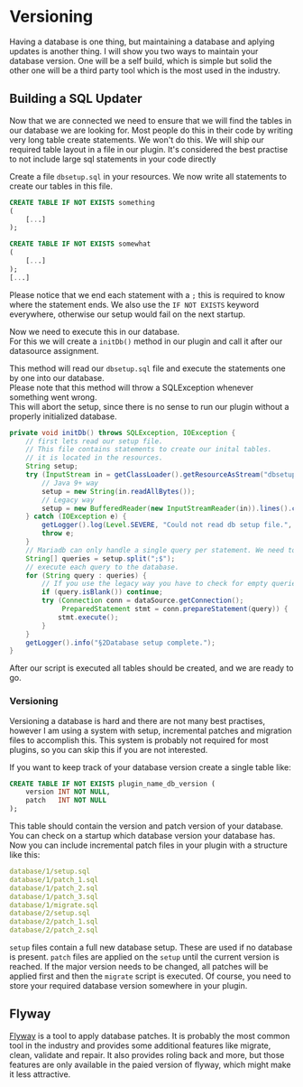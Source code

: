 # Versioning

Having a database is one thing, but maintaining a database and aplying updates is another thing. I will show you two
ways to maintain your database version. One will be a self build, which is simple but solid the other one will be a
third party tool which is the most used in the industry.

## Building a SQL Updater

Now that we are connected we need to ensure that we will find the tables in our database we are looking for. Most people
do this in their code by writing very long table create statements. We won't do this. We will ship our required table
layout in a file in our plugin. It's considered the best practise to not include large sql statements in your code
directly

Create a file `dbsetup.sql` in your resources.
We now write all statements to create our tables in this file.

``` sql
CREATE TABLE IF NOT EXISTS something
(
    [...]
);

CREATE TABLE IF NOT EXISTS somewhat
(
    [...]
);
[...]
```

Please notice that we end each statement with a `;` this is required to know where the statement ends. We also use
the `IF NOT EXISTS` keyword everywhere, otherwise our setup would fail on the next startup.

Now we need to execute this in our database.\
For this we will create a `initDb()` method in our plugin and call it after our datasource assignment.

This method will read our `dbsetup.sql` file and execute the statements one by one into our database.\
Please note that this method will throw a SQLException whenever something went wrong.\
This will abort the setup, since there is no sense to run our plugin without a properly initialized database.

``` java
private void initDb() throws SQLException, IOException {
    // first lets read our setup file.
    // This file contains statements to create our inital tables.
    // it is located in the resources.
    String setup;
    try (InputStream in = getClassLoader().getResourceAsStream("dbsetup.sql")) {
        // Java 9+ way
        setup = new String(in.readAllBytes());
        // Legacy way
        setup = new BufferedReader(new InputStreamReader(in)).lines().collect(Collectors.joining("\n"));
    } catch (IOException e) {
        getLogger().log(Level.SEVERE, "Could not read db setup file.", e);
        throw e;
    }
    // Mariadb can only handle a single query per statement. We need to split at ;.
    String[] queries = setup.split(";$");
    // execute each query to the database.
    for (String query : queries) {
        // If you use the legacy way you have to check for empty queries here.
        if (query.isBlank()) continue;
        try (Connection conn = dataSource.getConnection();
             PreparedStatement stmt = conn.prepareStatement(query)) {
            stmt.execute();
        }
    }
    getLogger().info("§2Database setup complete.");
}
```

After our script is executed all tables should be created, and we are ready to go.

### Versioning

Versioning a database is hard and there are not many best practises, however I am using a system with setup, incremental
patches and migration files to accomplish this. This system is probably not required for most plugins, so you can skip
this if you are not interested.

If you want to keep track of your database version create a single table like:

```sql
CREATE TABLE IF NOT EXISTS plugin_name_db_version (
	version INT NOT NULL,
	patch   INT NOT NULL
);
```

This table should contain the version and patch version of your database.
You can check on a startup which database version your database has.
Now you can include incremental patch files in your plugin with a structure like this:

```yaml
database/1/setup.sql
database/1/patch_1.sql
database/1/patch_2.sql
database/1/patch_3.sql
database/1/migrate.sql
database/2/setup.sql
database/2/patch_1.sql
database/2/patch_2.sql
```

`setup` files contain a full new database setup. These are used if no database is present.
`patch` files are applied on the `setup` until the current version is reached.
If the major version needs to be changed, all patches will be applied first and then the `migrate` script is executed.
Of course, you need to store your required database version somewhere in your plugin.

## Flyway

[Flyway](https://flywaydb.org/) is a tool to apply database patches. It is probably the most common tool in the industry
and provides some additional features like migrate, clean, validate and repair. It also provides roling back and more,
but those features are only available in the paied version of flyway, which might make it less attractive.
